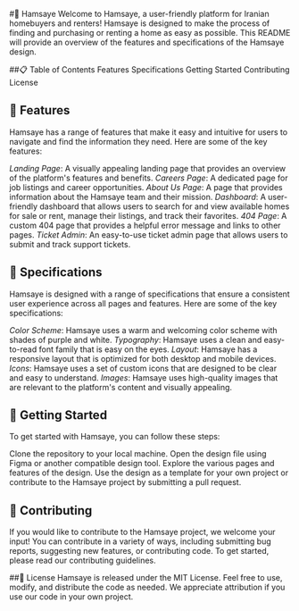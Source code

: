 #🏡 Hamsaye
Welcome to Hamsaye, a user-friendly platform for Iranian homebuyers and renters! Hamsaye is designed to make the process of finding and purchasing or renting a home as easy as possible. This README will provide an overview of the features and specifications of the Hamsaye design.

##📋 Table of Contents
Features
Specifications
Getting Started
Contributing
License

## 🎨 Features
Hamsaye has a range of features that make it easy and intuitive for users to navigate and find the information they need. Here are some of the key features:

*Landing Page*: A visually appealing landing page that provides an overview of the platform's features and benefits.
*Careers Page*: A dedicated page for job listings and career opportunities.
*About Us Page*: A page that provides information about the Hamsaye team and their mission.
*Dashboard*: A user-friendly dashboard that allows users to search for and view available homes for sale or rent, manage their listings, and track their favorites.
*404 Page*: A custom 404 page that provides a helpful error message and links to other pages.
*Ticket Admin*: An easy-to-use ticket admin page that allows users to submit and track support tickets.

## 📄 Specifications
Hamsaye is designed with a range of specifications that ensure a consistent user experience across all pages and features. Here are some of the key specifications:

*Color Scheme*: Hamsaye uses a warm and welcoming color scheme with shades of purple and white.
*Typography*: Hamsaye uses a clean and easy-to-read font family that is easy on the eyes.
*Layout*: Hamsaye has a responsive layout that is optimized for both desktop and mobile devices.
*Icons*: Hamsaye uses a set of custom icons that are designed to be clear and easy to understand.
*Images*: Hamsaye uses high-quality images that are relevant to the platform's content and visually appealing.

## 🚀 Getting Started
To get started with Hamsaye, you can follow these steps:

Clone the repository to your local machine.
Open the design file using Figma or another compatible design tool.
Explore the various pages and features of the design.
Use the design as a template for your own project or contribute to the Hamsaye project by submitting a pull request.

## 🤝 Contributing
If you would like to contribute to the Hamsaye project, we welcome your input! You can contribute in a variety of ways, including submitting bug reports, suggesting new features, or contributing code. To get started, please read our contributing guidelines.

##📝 License
Hamsaye is released under the MIT License. Feel free to use, modify, and distribute the code as needed. We appreciate attribution if you use our code in your own project.
